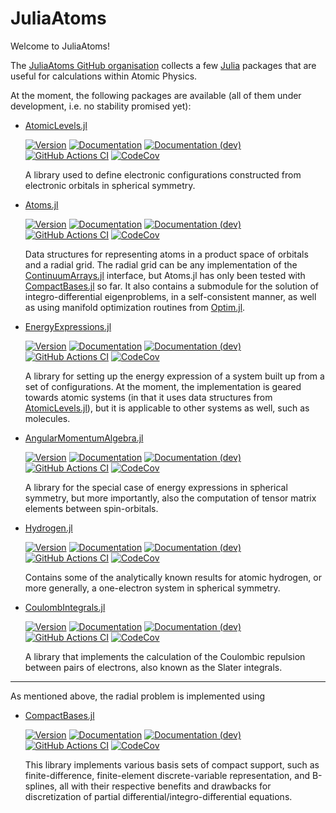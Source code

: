 # JuliaAtoms

Welcome to JuliaAtoms!

The [JuliaAtoms GitHub organisation](https://github.com/JuliaAtoms/)
collects a few [Julia](https://julialang.org) packages that are useful
for calculations within Atomic Physics.

At the moment, the following packages are available (all of them under
development, i.e. no stability promised yet):

- [AtomicLevels.jl](https://github.com/JuliaAtoms/AtomicLevels.jl)

  [![Version](https://img.shields.io/github/v/release/JuliaAtoms/AtomicLevels.jl)](https://github.com/JuliaAtoms/AtomicLevels.jl/releases)
  [![Documentation](https://img.shields.io/badge/docs-stable-blue.svg)](https://juliaatoms.org/AtomicLevels.jl/stable/)
  [![Documentation (dev)](https://img.shields.io/badge/docs-dev-blue.svg)](https://juliaatoms.org/AtomicLevels.jl/dev/)
  [![GitHub Actions CI](https://github.com/JuliaAtoms/AtomicLevels.jl/workflows/CI/badge.svg)](https://github.com/JuliaAtoms/AtomicLevels.jl/actions)
  [![CodeCov](https://codecov.io/gh/JuliaAtoms/AtomicLevels.jl/branch/master/graph/badge.svg)](https://codecov.io/gh/JuliaAtoms/AtomicLevels.jl)

  A library used to define electronic configurations constructed from
  electronic orbitals in spherical symmetry.

- [Atoms.jl](https://github.com/JuliaAtoms/Atoms.jl/)

  [![Version](https://img.shields.io/github/v/release/JuliaAtoms/Atoms.jl)](https://github.com/JuliaAtoms/Atoms.jl/releases)
  [![Documentation](https://img.shields.io/badge/docs-stable-blue.svg)](https://juliaatoms.org/Atoms.jl/stable/)
  [![Documentation (dev)](https://img.shields.io/badge/docs-dev-blue.svg)](https://juliaatoms.org/Atoms.jl/dev/)
  [![GitHub Actions CI](https://github.com/JuliaAtoms/Atoms.jl/workflows/CI/badge.svg)](https://github.com/JuliaAtoms/Atoms.jl/actions)
  [![CodeCov](https://codecov.io/gh/JuliaAtoms/Atoms.jl/branch/master/graph/badge.svg)](https://codecov.io/gh/JuliaAtoms/Atoms.jl)

  Data structures for representing atoms in a product space of
  orbitals and a radial grid. The radial grid can be any
  implementation of the
  [ContinuumArrays.jl](https://github.com/JuliaApproximation/ContinuumArrays.jl)
  interface, but Atoms.jl has only been tested with
  [CompactBases.jl](https://github.com/JuliaApproximation/CompactBases.jl)
  so far. It also contains a submodule for the solution of
  integro-differential eigenproblems, in a self-consistent manner, as
  well as using manifold optimization routines from
  [Optim.jl](https://github.com/JuliaNLSolvers/Optim.jl).

- [EnergyExpressions.jl](https://github.com/JuliaAtoms/EnergyExpressions.jl)

  [![Version](https://img.shields.io/github/v/release/JuliaAtoms/EnergyExpressions.jl)](https://github.com/JuliaAtoms/EnergyExpressions.jl/releases)
  [![Documentation](https://img.shields.io/badge/docs-stable-blue.svg)](https://juliaatoms.org/EnergyExpressions.jl/stable/)
  [![Documentation (dev)](https://img.shields.io/badge/docs-dev-blue.svg)](https://juliaatoms.org/EnergyExpressions.jl/dev/)
  [![GitHub Actions CI](https://github.com/JuliaAtoms/EnergyExpressions.jl/workflows/CI/badge.svg)](https://github.com/JuliaAtoms/EnergyExpressions.jl/actions)
  [![CodeCov](https://codecov.io/gh/JuliaAtoms/EnergyExpressions.jl/branch/master/graph/badge.svg)](https://codecov.io/gh/JuliaAtoms/EnergyExpressions.jl)

  A library for setting up the energy expression of a system built up
  from a set of configurations. At the moment, the implementation is
  geared towards atomic systems (in that it uses data structures from
  [AtomicLevels.jl](https://github.com/JuliaAtoms/AtomicLevels.jl)),
  but it is applicable to other systems as well, such as molecules.

- [AngularMomentumAlgebra.jl](https://github.com/JuliaAtoms/AngularMomentumAlgebra.jl)

  [![Version](https://img.shields.io/github/v/release/JuliaAtoms/AngularMomentumAlgebra.jl)](https://github.com/JuliaAtoms/AngularMomentumAlgebra.jl/releases)
  [![Documentation](https://img.shields.io/badge/docs-stable-blue.svg)](https://juliaatoms.org/AngularMomentumAlgebra.jl/stable/)
  [![Documentation (dev)](https://img.shields.io/badge/docs-dev-blue.svg)](https://juliaatoms.org/AngularMomentumAlgebra.jl/dev/)
  [![GitHub Actions CI](https://github.com/JuliaAtoms/AngularMomentumAlgebra.jl/workflows/CI/badge.svg)](https://github.com/JuliaAtoms/AngularMomentumAlgebra.jl/actions)
  [![CodeCov](https://codecov.io/gh/JuliaAtoms/AngularMomentumAlgebra.jl/branch/master/graph/badge.svg)](https://codecov.io/gh/JuliaAtoms/AngularMomentumAlgebra.jl)

  A library for the special case of energy expressions in spherical
  symmetry, but more importantly, also the computation of tensor
  matrix elements between spin-orbitals.

- [Hydrogen.jl](https://github.com/JuliaAtoms/Hydrogen.jl)

  [![Version](https://img.shields.io/github/v/release/JuliaAtoms/Hydrogen.jl)](https://github.com/JuliaAtoms/Hydrogen.jl/releases)
  [![Documentation](https://img.shields.io/badge/docs-stable-blue.svg)](https://juliaatoms.org/Hydrogen.jl/stable/)
  [![Documentation (dev)](https://img.shields.io/badge/docs-dev-blue.svg)](https://juliaatoms.org/Hydrogen.jl/dev/)
  [![GitHub Actions CI](https://github.com/JuliaAtoms/Hydrogen.jl/workflows/CI/badge.svg)](https://github.com/JuliaAtoms/Hydrogen.jl/actions)
  [![CodeCov](https://codecov.io/gh/JuliaAtoms/Hydrogen.jl/branch/master/graph/badge.svg)](https://codecov.io/gh/JuliaAtoms/Hydrogen.jl)

  Contains some of the analytically known results for atomic hydrogen,
  or more generally, a one-electron system in spherical symmetry.

- [CoulombIntegrals.jl](https://github.com/JuliaAtoms/CoulombIntegrals.jl)

  [![Version](https://img.shields.io/github/v/release/JuliaAtoms/CoulombIntegrals.jl)](https://github.com/JuliaAtoms/CoulombIntegrals.jl/releases)
  [![Documentation](https://img.shields.io/badge/docs-stable-blue.svg)](https://juliaatoms.org/CoulombIntegrals.jl/stable/)
  [![Documentation (dev)](https://img.shields.io/badge/docs-dev-blue.svg)](https://juliaatoms.org/CoulombIntegrals.jl/dev/)
  [![GitHub Actions CI](https://github.com/JuliaAtoms/CoulombIntegrals.jl/workflows/CI/badge.svg)](https://github.com/JuliaAtoms/CoulombIntegrals.jl/actions)
  [![CodeCov](https://codecov.io/gh/JuliaAtoms/CoulombIntegrals.jl/branch/master/graph/badge.svg)](https://codecov.io/gh/JuliaAtoms/CoulombIntegrals.jl)

  A library that implements the calculation of the Coulombic repulsion
  between pairs of electrons, also known as the Slater integrals.

---

As mentioned above, the radial problem is implemented using

- [CompactBases.jl](https://github.com/JuliaApproximation/CompactBases.jl/)

  [![Version](https://img.shields.io/github/v/release/JuliaApproximation/CompactBases.jl)](https://github.com/JuliaApproximation/CompactBases.jl/releases)
  [![Documentation](https://img.shields.io/badge/docs-stable-blue.svg)](https://JuliaApproximation.org/CompactBases.jl/stable/)
  [![Documentation (dev)](https://img.shields.io/badge/docs-dev-blue.svg)](https://JuliaApproximation.org/CompactBases.jl/dev/)
  [![GitHub Actions CI](https://github.com/JuliaApproximation/CompactBases.jl/workflows/CI/badge.svg)](https://github.com/JuliaApproximation/CompactBases.jl/actions)
  [![CodeCov](https://codecov.io/gh/JuliaApproximation/CompactBases.jl/branch/master/graph/badge.svg)](https://codecov.io/gh/JuliaApproximation/CompactBases.jl)

  This library implements various basis sets of compact support, such
  as finite-difference, finite-element discrete-variable
  representation, and B-splines, all with their respective benefits
  and drawbacks for discretization of partial differential/integro-differential equations.
